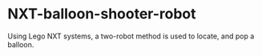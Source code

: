# NXT-balloon-shooter-robot
Using Lego NXT systems, a two-robot method is used to locate, and pop a balloon.
